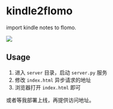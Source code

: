 # kindle2flomo
import kindle notes to flomo.

![](https://user-images.githubusercontent.com/5508125/118831345-48ecb180-b8f2-11eb-8892-a7424770bd36.png)

## Usage
1. 进入 `server` 目录，启动 `server.py` 服务
2. 修改 `index.html` 异步请求的地址
3. 浏览器打开 `index.html` 即可

或者等我部署上线，再提供访问地址。
